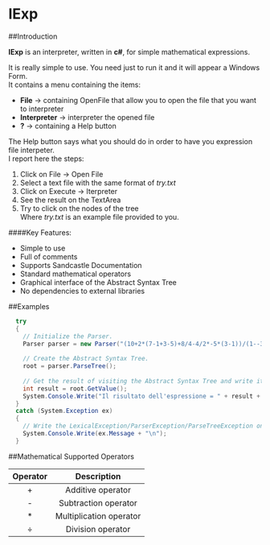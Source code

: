 IExp
====

##Introduction

<b>IExp</b> is an interpreter, written in <b>c#</b>, for simple mathematical expressions.

It is really simple to use. You need just to run it and it will appear a Windows Form.<br />
It contains a menu containing the items:
 - <b>File</b> → containing OpenFile that allow you to open the file that you want to interpreter
 - <b>Interpreter</b> → interpreter the opened file
 - <b>?</b> → containing a Help button

The Help button says what you should do in order to have you expression file interpeter.<br />
I report here the steps:<br />
 1. Click on File → Open File
 2. Select a text file with the same format of <i>try.txt</i>
 3. Click on Execute -> Iterpreter
 4. See the result on the TextArea
 5. Try to click on the nodes of the tree<br />
Where <i>try.txt</i> is an example file provided to you.

####Key Features:

- Simple to use
- Full of comments
- Supports Sandcastle Documentation
- Standard mathematical operators
- Graphical interface of the Abstract Syntax Tree
- No dependencies to external libraries

##Examples
```c#
  try
  {
    // Initialize the Parser.
    Parser parser = new Parser("(10+2*(7-1+3-5)+8/4-4/2*-5*(3-1))/(1--3)");
    
    // Create the Abstract Syntax Tree.
    root = parser.ParseTree();
    
    // Get the result of visiting the Abstract Syntax Tree and write it on the Console.
    int result = root.GetValue();
    System.Console.Write("Il risultato dell'espressione = " + result + "\n");
  }
  catch (System.Exception ex)
  {
    // Write the LexicalException/ParserException/ParseTreeException on the Console.
    System.Console.Write(ex.Message + "\n");
  }
```

##Mathematical Supported Operators

| Operator	|       Description       |
|:--------:|:-----------------------:|
|    +     |	Additive operator       |
|    -     |	Subtraction operator    |
|    *     |	Multiplication operator |
|    ÷     |	Division operator       |
